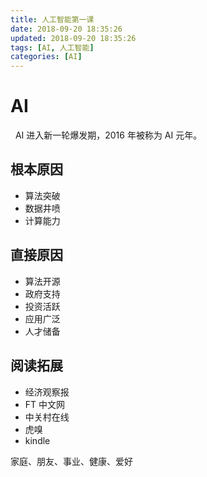 ```yaml
---
title: 人工智能第一课
date: 2018-09-20 18:35:26
updated: 2018-09-20 18:35:26
tags: [AI, 人工智能]
categories: [AI]
---
```

# AI
&nbsp;&nbsp;AI 进入新一轮爆发期，2016 年被称为 AI 元年。
## 根本原因
- 算法突破
- 数据井喷
- 计算能力

## 直接原因
- 算法开源
- 政府支持
- 投资活跃
- 应用广泛
- 人才储备

## 阅读拓展
- 经济观察报
- FT 中文网
- 中关村在线
- 虎嗅
- kindle

家庭、朋友、事业、健康、爱好
